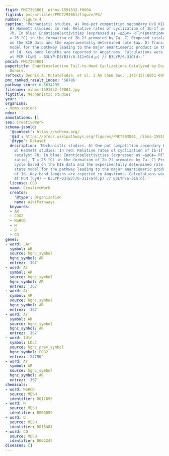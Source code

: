 ```yaml
---
figid: PMC7293861__nihms-1591832-f0004
figlink: pmc/articles/PMC7293861/figure/F4/
number: Figure 4
caption: 'Mechanistic studies. A) One-pot competition secondary H/D KIE experiment.
  B) Hammett studies. In red: Relative rates of cyclization of 1b-1f promoted by catalyst
  7b. In blue: Enantioselectivities (expressed as –ΔΔG‡= RTln(enantiomer ratio), T
  = 25 °C) in the formation of 2b-2f promoted by 7a. C) Proposed catalytic cycle based
  on the KIE data and the experimentally determined rate law. D) Transition state
  model for the pathway leading to the major enantiomeric product in the cyclization
  of 1d. Key bond lengths are reported in Angstroms. Calculations were carried out
  at PCM (CyH) – B3LYP-D3(BJ)/6-311+G(d,p) // B3LYP/6-31G(d).'
pmcid: PMC7293861
papertitle: Enantioselective Tail-to-Head Cyclizations Catalyzed by Dual-Hydrogen-Bond
  Donors.
reftext: Dennis A. Kutateladze, et al. J Am Chem Soc. ;142(15):6951-6956.
pmc_ranked_result_index: '58786'
pathway_score: 0.5634235
filename: nihms-1591832-f0004.jpg
figtitle: Mechanistic studies
year: ''
organisms:
- Homo sapiens
ndex: ''
annotations: []
seo: CreativeWork
schema-jsonld:
  '@context': https://schema.org/
  '@id': https://pfocr.wikipathways.org/figures/PMC7293861__nihms-1591832-f0004.html
  '@type': Dataset
  description: 'Mechanistic studies. A) One-pot competition secondary H/D KIE experiment.
    B) Hammett studies. In red: Relative rates of cyclization of 1b-1f promoted by
    catalyst 7b. In blue: Enantioselectivities (expressed as –ΔΔG‡= RTln(enantiomer
    ratio), T = 25 °C) in the formation of 2b-2f promoted by 7a. C) Proposed catalytic
    cycle based on the KIE data and the experimentally determined rate law. D) Transition
    state model for the pathway leading to the major enantiomeric product in the cyclization
    of 1d. Key bond lengths are reported in Angstroms. Calculations were carried out
    at PCM (CyH) – B3LYP-D3(BJ)/6-311+G(d,p) // B3LYP/6-31G(d).'
  license: CC0
  name: CreativeWork
  creator:
    '@type': Organization
    name: WikiPathways
  keywords:
  - AR
  - COG2
  - NaHCO
  - H
  - O
  - CO
genes:
- word: „Ar
  symbol: AR
  source: hgnc_symbol
  hgnc_symbol: AR
  entrez: '367'
- word: Ar
  symbol: AR
  source: hgnc_symbol
  hgnc_symbol: AR
  entrez: '367'
- word: Ar
  symbol: AR
  source: hgnc_symbol
  hgnc_symbol: AR
  entrez: '367'
- word: Ar
  symbol: AR
  source: hgnc_symbol
  hgnc_symbol: AR
  entrez: '367'
- word: 1d1c
  symbol: LDLC
  source: hgnc_prev_symbol
  hgnc_symbol: COG2
  entrez: '22796'
- word: Ar
  symbol: AR
  source: hgnc_symbol
  hgnc_symbol: AR
  entrez: '367'
chemicals:
- word: NaHCO
  source: MESH
  identifier: D017693
- word: H
  source: MESH
  identifier: D006859
- word: O
  source: MESH
  identifier: D013481
- word: CO
  source: MESH
  identifier: D002245
diseases: []
---
```

